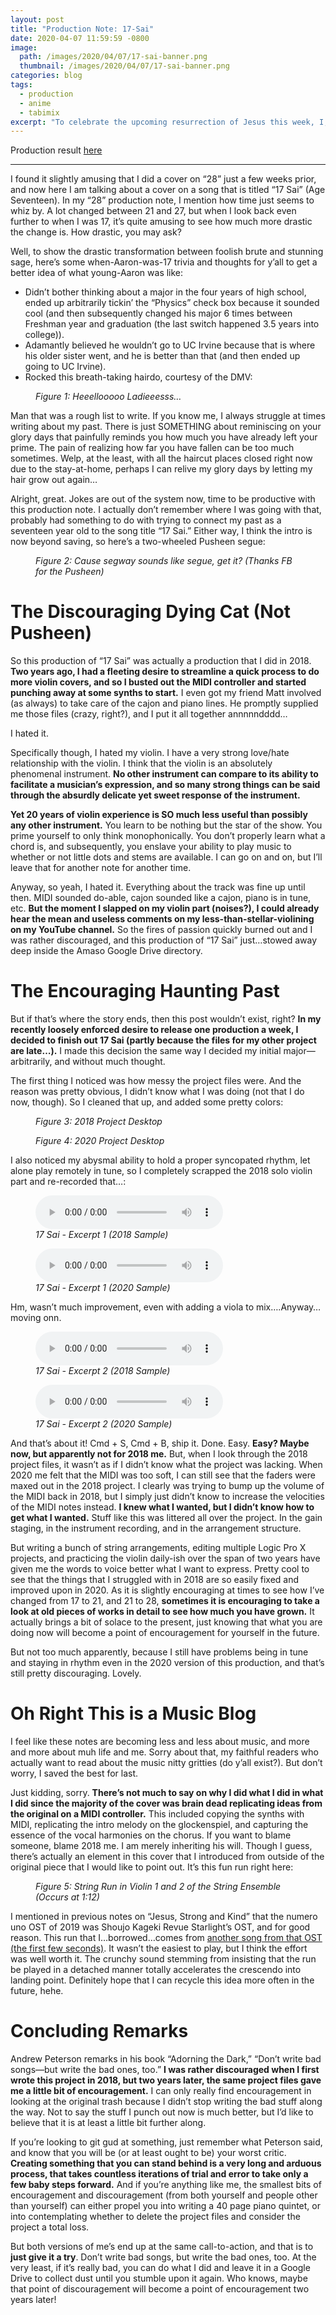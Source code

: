 ```yaml
---
layout: post
title: "Production Note: 17-Sai"
date: 2020-04-07 11:59:59 -0800
image: 
  path: /images/2020/04/07/17-sai-banner.png
  thumbnail: /images/2020/04/07/17-sai-banner.png
categories: blog
tags:
  - production
  - anime
  - tabimix
excerpt: "To celebrate the upcoming resurrection of Jesus this week, I, too, resurrect an old project from the grave. I revisit a production that I started in 2018 with high hopes and aspirations, but ended with disappointment. Discouragement and encouragement are two sides of the same coin, and so in this note, I tangentially talk about how the junky stuff I do in the past motivates me to make more junky stuff in the present."
---
```


Production result [here](https://www.youtube.com/watch?v=kOuGynd0PQU)

<hr>

I found it slightly amusing that I did a cover on “28” just a few weeks prior, and now here I am talking about a cover on a song that is titled “17 Sai” (Age Seventeen).  In my “28” production note, I mention how time just seems to whiz by.  A lot changed between 21 and 27, but when I look back even further to when I was 17, it’s quite amusing to see how much more drastic the change is.  How drastic, you may ask?

Well, to show the drastic transformation between foolish brute and stunning sage, here’s some when-Aaron-was-17 trivia and thoughts for y’all to get a better idea of what young-Aaron was like:

- Didn’t bother thinking about a major in the four years of high school, ended up arbitrarily tickin’ the “Physics” check box because it sounded cool (and then subsequently changed his major 6 times between Freshman year and graduation (the last switch happened 3.5 years into college)).
- Adamantly believed he wouldn’t go to UC Irvine because that is where his older sister went, and he is better than that (and then ended up going to UC Irvine).
- Rocked this breath-taking hairdo, courtesy of the DMV:

<figure class="align-center">
    <img src="/images/2020/04/07/figure-1-dmv-photo.jpg" alt="">
    <figcaption><i>Figure 1: Heeellooooo Ladieeesss…</i></figcaption>
</figure>

Man that was a rough list to write.  If you know me, I always struggle at times writing about my past.  There is just SOMETHING about reminiscing on your glory days that painfully reminds you how much you have already left your prime.  The pain of realizing how far you have fallen can be too much sometimes.  Welp, at the least, with all the haircut places closed right now due to the stay-at-home, perhaps I can relive my glory days by letting my hair grow out again…

Alright, great.  Jokes are out of the system now, time to be productive with this production note.  I actually don’t remember where I was going with that, probably had something to do with trying to connect my past as a seventeen year old to the song title “17 Sai.”  Either way, I think the intro is now beyond saving, so here’s a two-wheeled Pusheen segue:

<figure class="align-center">
    <img src="/images/2020/04/07/figure-2-car-pusheen.gif" alt="">
    <figcaption><i>Figure 2: Cause segway sounds like segue, get it? (Thanks FB for the Pusheen)</i></figcaption>
</figure>

# The Discouraging Dying Cat (Not Pusheen)

So this production of “17 Sai” was actually a production that I did in 2018.  **Two years ago, I had a fleeting desire to streamline a quick process to do more violin covers, and so I busted out the MIDI controller and started punching away at some synths to start.**  I even got my friend Matt involved (as always) to take care of the cajon and piano lines.  He promptly supplied me those files (crazy, right?), and I put it all together annnnndddd…

I hated it.

Specifically though, I hated my violin.  I have a very strong love/hate relationship with the violin.  I think that the violin is an absolutely phenomenal instrument.  **No other instrument can compare to its ability to facilitate a musician’s expression, and so many strong things can be said through the absurdly delicate yet sweet response of the instrument.**

**Yet 20 years of violin experience is SO much less useful than possibly any other instrument.**  You learn to be nothing but the star of the show.  You prime yourself to only think monophonically.  You don’t properly learn what a chord is, and subsequently, you enslave your ability to play music to whether or not little dots and stems are available.  I can go on and on, but I’ll leave that for another note for another time.

Anyway, so yeah, I hated it.  Everything about the track was fine up until then.  MIDI sounded do-able, cajon sounded like a cajon, piano is in tune, etc.  **But the moment I slapped on my violin part (noises?), I could already hear the mean and useless comments on my less-than-stellar-violining on my YouTube channel.**  So the fires of passion quickly burned out and I was rather discouraged, and this production of “17 Sai” just…stowed away deep inside the Amaso Google Drive directory.

# The Encouraging Haunting Past

But if that’s where the story ends, then this post wouldn’t exist, right?  **In my recently loosely enforced desire to release one production a week, I decided to finish out 17 Sai (partly because the files for my other project are late…).**  I made this decision the same way I decided my initial major—arbitrarily, and without much thought.

The first thing I noticed was how messy the project files were.  And the reason was pretty obvious, I didn’t know what I was doing (not that I do now, though).  So I cleaned that up, and added some pretty colors:

<figure class="align-center">
    <img src="/images/2020/04/07/figure-3-2018-project-desktop.png" alt="">
    <figcaption><i>Figure 3: 2018 Project Desktop</i></figcaption>
</figure>

<figure class="align-center">
    <img src="/images/2020/04/07/figure-4-2020-project-desktop.png" alt="">
    <figcaption><i>Figure 4: 2020 Project Desktop</i></figcaption>
</figure>

I also noticed my abysmal ability to hold a proper syncopated rhythm, let alone play remotely in tune, so I completely scrapped the 2018 solo violin part and re-recorded that…:

<figure class="align-center">
    <audio
        controls
        preload
        class="align-center"
        src="/assets/2020/04/07/17-sai-excerpt-1-2018-sample.mp3">
    </audio>
    <figcaption><i>17 Sai - Excerpt 1 (2018 Sample)</i></figcaption>
</figure>

<figure class="align-center">
    <audio
        controls
        preload
        class="align-center"
        src="/assets/2020/04/07/17-sai-excerpt-1-2020-sample.mp3">
    </audio>
    <figcaption><i>17 Sai - Excerpt 1 (2020 Sample)</i></figcaption>
</figure>

Hm, wasn’t much improvement, even with adding a viola to mix….Anyway…moving onn.

<figure class="align-center">
    <audio
        controls
        preload
        class="align-center"
        src="/assets/2020/04/07/17-sai-excerpt-2-2018-sample.mp3">
    </audio>
    <figcaption><i>17 Sai - Excerpt 2 (2018 Sample)</i></figcaption>
</figure>

<figure class="align-center">
    <audio
        controls
        preload
        class="align-center"
        src="/assets/2020/04/07/17-sai-excerpt-2-2020-sample.mp3">
    </audio>
    <figcaption><i>17 Sai - Excerpt 2 (2020 Sample)</i></figcaption>
</figure>

And that’s about it!  Cmd + S, Cmd + B, ship it.  Done.  Easy.  **Easy?  Maybe now, but apparently not for 2018 me.**  But, when I look through the 2018 project files, it wasn’t as if I didn’t know what the project was lacking.  When 2020 me felt that the MIDI was too soft, I can still see that the faders were maxed out in the 2018 project.  I clearly was trying to bump up the volume of the MIDI back in 2018, but I simply just didn’t know to increase the velocities of the MIDI notes instead.  **I knew what I wanted, but I didn’t know how to get what I wanted.**  Stuff like this was littered all over the project.  In the gain staging, in the instrument recording, and in the arrangement structure.

But writing a bunch of string arrangements, editing multiple Logic Pro X projects, and practicing the violin daily-ish over the span of two years have given me the words to voice better what I want to express.  Pretty cool to see that the things that I struggled with in 2018 are so easily fixed and improved upon in 2020.  As it is slightly encouraging at times to see how I’ve changed from 17 to 21, and 21 to 28, **sometimes it is encouraging to take a look at old pieces of works in detail to see how much you have grown.**  It actually brings a bit of solace to the present, just knowing that what you are doing now will become a point of encouragement for yourself in the future.

But not too much apparently, because I still have problems being in tune and staying in rhythm even in the 2020 version of this production, and that’s still pretty discouraging.  Lovely.

# Oh Right This is a Music Blog

I feel like these notes are becoming less and less about music, and more and more about muh life and me.  Sorry about that, my faithful readers who actually want to read about the music nitty gritties (do y’all exist?).  But don’t worry, I saved the best for last.

Just kidding, sorry.   **There’s not much to say on why I did what I did in what I did since the majority of the cover was brain dead replicating ideas from the original on a MIDI controller.**  This included copying the synths with MIDI, replicating the intro melody on the glockenspiel, and capturing the essence of the vocal harmonies on the chorus.  If you want to blame someone, blame 2018 me.  I am merely inheriting his will.  Though I guess, there’s actually an element in this cover that I introduced from outside of the original piece that I would like to point out.  It’s this fun run right here:

<figure class="align-center">
    <img src="/images/2020/04/07/figure-5-string-run-in-violin-1-and-2-of-the-string-ensemble.png" alt="">
    <figcaption><i>Figure 5: String Run in Violin 1 and 2 of the String Ensemble (Occurs at 1:12)</i></figcaption>
</figure>

I mentioned in previous notes on “Jesus, Strong and Kind” that the numero uno OST of 2019 was Shoujo Kageki Revue Starlight’s OST, and for good reason.  This run that I…borrowed…comes from [another song from that OST (the first few seconds)](https://www.youtube.com/watch?v=WH2ilVznYM0).  It wasn’t the easiest to play, but I think the effort was well worth it.  The crunchy sound stemming from insisting that the run be played in a detached manner totally accelerates the crescendo into landing point.  Definitely hope that I can recycle this idea more often in the future, hehe.

# Concluding Remarks

Andrew Peterson remarks in his book “Adorning the Dark,” “Don’t write bad songs—but write the bad ones, too.”  **I was rather discouraged when I first wrote this project in 2018, but two years later, the same project files gave me a little bit of encouragement.**  I can only really find encouragement in looking at the original trash because I didn’t stop writing the bad stuff along the way.  Not to say the stuff I punch out now is much better, but I’d like to believe that it is at least a little bit further along.  

If you’re looking to git gud at something, just remember what Peterson said, and know that you will be (or at least ought to be) your worst critic.  **Creating something that you can stand behind is a very long and arduous process, that takes countless iterations of trial and error to take only a few baby steps forward.**  And if you’re anything like me, the smallest bits of encouragement and discouragement (from both yourself and people other than yourself) can either propel you into writing a 40 page piano quintet, or into contemplating whether to delete the project files and consider the project a total loss.

But both versions of me’s end up at the same call-to-action, and that is to **just give it a try**.  Don’t write bad songs, but write the bad ones, too.  At the very least, if it’s really bad, you can do what I did and leave it in a Google Drive to collect dust until you stumble upon it again.  Who knows, maybe that point of discouragement will become a point of encouragement two years later!